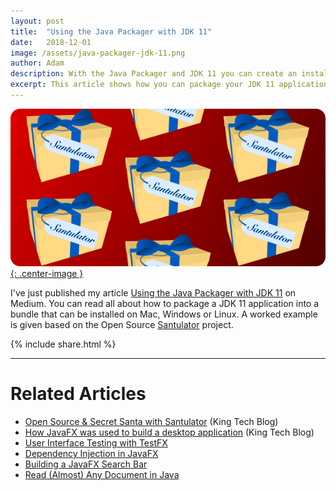 ```yaml
---
layout: post
title:  "Using the Java Packager with JDK 11"
date:   2018-12-01
image: /assets/java-packager-jdk-11.png
author: Adam
description: With the Java Packager and JDK 11 you can create an installable bundle for Mac, Windows and Linux
excerpt: This article shows how you can package your JDK 11 application into a bundle that can be installed on Mac, Windows or Linux.  A worked example is given based on the Open Source Santulator project.
---
```

[![Using the Java Packager with JDK 11](/assets/java-packager-jdk-11.png){: .center-image }][Using the Java Packager with JDK 11]

I've just published my article [Using the Java Packager with JDK 11] on Medium.  You can read all about how to package a JDK 11 application into a bundle that can be installed on Mac, Windows or Linux.  A worked example is given based on the Open Source [Santulator] project.

{% include share.html %}
___

# Related Articles
* [Open Source & Secret Santa with Santulator] (King Tech Blog)
* [How JavaFX was used to build a desktop application] (King Tech Blog)
* [User Interface Testing with TestFX]
* [Dependency Injection in JavaFX]
* [Building a JavaFX Search Bar]
* [Read (Almost) Any Document in Java]

[Using the Java Packager with JDK 11]:https://medium.com/@adam_carroll/java-packager-with-jdk11-31b3d620f4a8
[How JavaFX was used to build a desktop application]:https://medium.com/techking/how-javafx-was-used-to-build-a-desktop-application-7d4c680d8dc
[User Interface Testing with TestFX]:/2016/07/27/TestFX.html
[Dependency Injection in JavaFX]:/2016/11/13/JavaFX-Dependency-Injection.html
[Building a JavaFX Search Bar]:/2017/01/15/Search-Bar.html
[Read (Almost) Any Document in Java]:/2017/04/30/Read-Any-Document-Format.html
[Open Source & Secret Santa with Santulator]:https://medium.com/techking/open-source-secret-santa-with-santulator-9101972359fc

[Santulator]:https://santulator.github.io/
